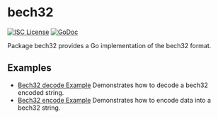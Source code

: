 bech32
==========

[![ISC License](http://img.shields.io/badge/license-ISC-blue.svg)](https://choosealicense.com/licenses/isc/)
[![GoDoc](https://godoc.org/github.com/Kash-Protocol/kashd/util/bech32?status.png)](http://godoc.org/github.com/Kash-Protocol/kashd/util/bech32)

Package bech32 provides a Go implementation of the bech32 format.

## Examples

* [Bech32 decode Example](http://godoc.org/github.com/Kash-Protocol/kashd/util/bech32#example-Bech32Decode)
  Demonstrates how to decode a bech32 encoded string.
* [Bech32 encode Example](http://godoc.org/github.com/Kash-Protocol/kashd/util/bech32#example-BechEncode)
  Demonstrates how to encode data into a bech32 string.

